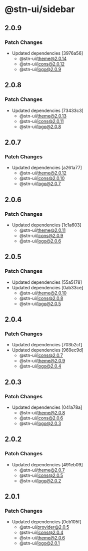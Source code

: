 # @stn-ui/sidebar

## 2.0.9

### Patch Changes

- Updated dependencies [3976a56]
  - @stn-ui/theme@2.0.14
  - @stn-ui/icons@2.0.12
  - @stn-ui/logo@2.0.9

## 2.0.8

### Patch Changes

- Updated dependencies [73433c3]
  - @stn-ui/theme@2.0.13
  - @stn-ui/icons@2.0.11
  - @stn-ui/logo@2.0.8

## 2.0.7

### Patch Changes

- Updated dependencies [a261a77]
  - @stn-ui/theme@2.0.12
  - @stn-ui/icons@2.0.10
  - @stn-ui/logo@2.0.7

## 2.0.6

### Patch Changes

- Updated dependencies [1c1a603]
  - @stn-ui/theme@2.0.11
  - @stn-ui/icons@2.0.9
  - @stn-ui/logo@2.0.6

## 2.0.5

### Patch Changes

- Updated dependencies [55a5178]
- Updated dependencies [0ab33ce]
  - @stn-ui/theme@2.0.10
  - @stn-ui/icons@2.0.8
  - @stn-ui/logo@2.0.5

## 2.0.4

### Patch Changes

- Updated dependencies [703b2cf]
- Updated dependencies [969ec9d]
  - @stn-ui/icons@2.0.7
  - @stn-ui/theme@2.0.9
  - @stn-ui/logo@2.0.4

## 2.0.3

### Patch Changes

- Updated dependencies [041a78a]
  - @stn-ui/theme@2.0.8
  - @stn-ui/icons@2.0.6
  - @stn-ui/logo@2.0.3

## 2.0.2

### Patch Changes

- Updated dependencies [491eb09]
  - @stn-ui/theme@2.0.7
  - @stn-ui/icons@2.0.5
  - @stn-ui/logo@2.0.2

## 2.0.1

### Patch Changes

- Updated dependencies [0cb105f]
  - @stn-ui/provider@2.0.5
  - @stn-ui/icons@2.0.4
  - @stn-ui/theme@2.0.6
  - @stn-ui/logo@2.0.1

